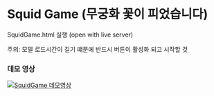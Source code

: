 # Squid Game (무궁화 꽃이 피었습니다)

SquidGame.html 실행 (open with live server)

주의: 모델 로드시간이 길기 떄문에 반드시 버튼이 활성화 되고 시작할 것

### 데모 영상
[![SquidGame 데모영상](http://img.youtube.com/vi/Saa7xNdRZ-Y/0.jpg)](https://youtu.be/Saa7xNdRZ-Y)
